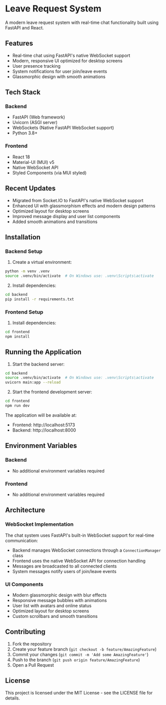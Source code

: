 # Leave Request System

A modern leave request system with real-time chat functionality built using FastAPI and React.

## Features

- Real-time chat using FastAPI's native WebSocket support
- Modern, responsive UI optimized for desktop screens
- User presence tracking
- System notifications for user join/leave events
- Glassmorphic design with smooth animations

## Tech Stack

### Backend
- FastAPI (Web framework)
- Uvicorn (ASGI server)
- WebSockets (Native FastAPI WebSocket support)
- Python 3.8+

### Frontend
- React 18
- Material-UI (MUI) v5
- Native WebSocket API
- Styled Components (via MUI styled)

## Recent Updates

- Migrated from Socket.IO to FastAPI's native WebSocket support
- Enhanced UI with glassmorphism effects and modern design patterns
- Optimized layout for desktop screens
- Improved message display and user list components
- Added smooth animations and transitions

## Installation

### Backend Setup
1. Create a virtual environment:
```bash
python -m venv .venv
source .venv/bin/activate  # On Windows use: .venv\Scripts\activate
```

2. Install dependencies:
```bash
cd backend
pip install -r requirements.txt
```

### Frontend Setup
1. Install dependencies:
```bash
cd frontend
npm install
```

## Running the Application

1. Start the backend server:
```bash
cd backend
source .venv/bin/activate  # On Windows use: .venv\Scripts\activate
uvicorn main:app --reload
```

2. Start the frontend development server:
```bash
cd frontend
npm run dev
```

The application will be available at:
- Frontend: http://localhost:5173
- Backend: http://localhost:8000

## Environment Variables

### Backend
- No additional environment variables required

### Frontend
- No additional environment variables required

## Architecture

### WebSocket Implementation
The chat system uses FastAPI's built-in WebSocket support for real-time communication:
- Backend manages WebSocket connections through a `ConnectionManager` class
- Frontend uses the native WebSocket API for connection handling
- Messages are broadcasted to all connected clients
- System messages notify users of join/leave events

### UI Components
- Modern glassmorphic design with blur effects
- Responsive message bubbles with animations
- User list with avatars and online status
- Optimized layout for desktop screens
- Custom scrollbars and smooth transitions

## Contributing

1. Fork the repository
2. Create your feature branch (`git checkout -b feature/AmazingFeature`)
3. Commit your changes (`git commit -m 'Add some AmazingFeature'`)
4. Push to the branch (`git push origin feature/AmazingFeature`)
5. Open a Pull Request

## License

This project is licensed under the MIT License - see the LICENSE file for details.
